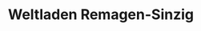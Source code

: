 ---
title: "Weltladen Remagen-Sinzig"
url: /remagen/weltladen-remagen-sinzig/
shop: Gebrauchtwaren
---